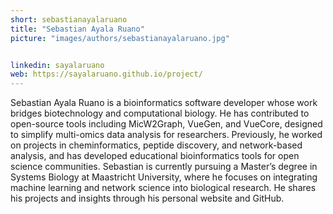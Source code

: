 ```yaml
---
short: sebastianayalaruano
title: "Sebastian Ayala Ruano"
picture: "images/authors/sebastianayalaruano.jpg"


linkedin: sayalaruano
web: https://sayalaruano.github.io/project/
---
```


Sebastian Ayala Ruano is a bioinformatics software developer whose work bridges biotechnology and computational biology. He has contributed to open-source tools including MicW2Graph, VueGen, and VueCore, designed to simplify multi-omics data analysis for researchers. Previously, he worked on projects in cheminformatics, peptide discovery, and network-based analysis, and has developed educational bioinformatics tools for open science communities.
Sebastian is currently pursuing a Master’s degree in Systems Biology at Maastricht University, where he focuses on integrating machine learning and network science into biological research. He shares his projects and insights through his personal website and GitHub.